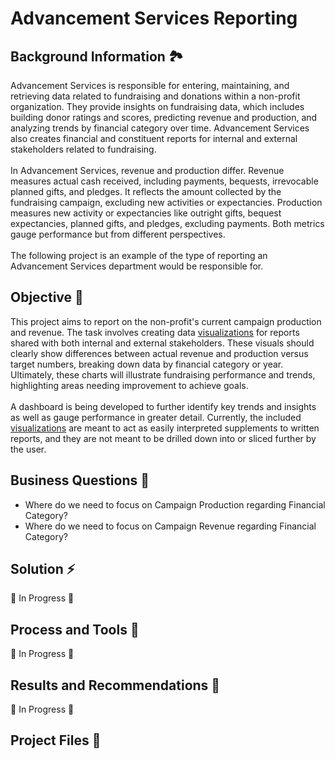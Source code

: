 <h1>Advancement Services Reporting</h1>

<h2>Background Information 🏞️</h2>

Advancement Services is responsible for entering, maintaining, and retrieving data related to fundraising and donations within a non-profit organization. They provide insights on fundraising data, which includes building donor ratings and scores, predicting revenue and production, and analyzing trends by financial category over time.  Advancement Services also creates financial and constituent reports for internal and external stakeholders related to fundraising.
<br><br>
In Advancement Services, revenue and production differ. Revenue measures actual cash received, including payments, bequests, irrevocable planned gifts, and pledges. It reflects the amount collected by the fundraising campaign, excluding new activities or expectancies. Production measures new activity or expectancies like outright gifts, bequest expectancies, planned gifts, and pledges, excluding payments. Both metrics gauge performance but from different perspectives.
<br><br>
The following project is an example of the type of reporting an Advancement Services department would be responsible for.

<h2>Objective 🎯</h2>


This project aims to report on the non-profit's current campaign production and revenue. The task involves creating data [visualizations]("https://github.com/lewisdecarolis19/AdvancementServicesVisualizations/tree/main/Visualizations") for reports shared with both internal and external stakeholders. These visuals should clearly show differences between actual revenue and production versus target numbers, breaking down data by financial category or year. Ultimately, these charts will illustrate fundraising performance and trends, highlighting areas needing improvement to achieve goals. 
<br><br>
A dashboard is being developed to further identify key trends and insights as well as gauge performance in greater detail.  Currently, the included [visualizations]("https://github.com/lewisdecarolis19/AdvancementServicesVisualizations/tree/main/Visualizations") are meant to act as easily interpreted supplements to written reports, and they are not meant to be drilled down into or sliced further by the user.


<h2>Business Questions 🔎</h2> 
  
  -  Where do we need to focus on Campaign Production regarding Financial Category?
  -  Where do we need to focus on Campaign Revenue regarding Financial Category?





<h2>Solution ⚡️ </h2>

🚧 In Progress 🚧

<h2>Process and Tools 🔨 </h2>


🚧 In Progress 🚧

<h2>Results and Recommendations 🚀</h2>

🚧 In Progress 🚧

<h2>Project Files 📄</h2>


